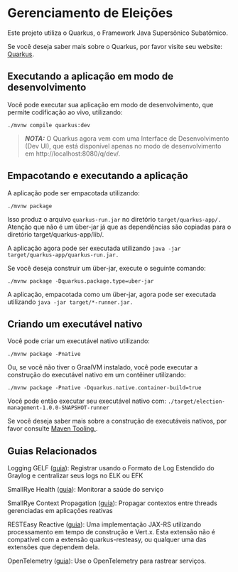 # Gerenciamento de Eleições

Este projeto utiliza o Quarkus, o Framework Java Supersônico Subatômico.

Se você deseja saber mais sobre o Quarkus, por favor visite seu website: [Quarkus](https://quarkus.io/).

## Executando a aplicação em modo de desenvolvimento

Você pode executar sua aplicação em modo de desenvolvimento, que permite codificação ao vivo, utilizando:

```shell script
./mvnw compile quarkus:dev
```
> **_NOTA:_**  O Quarkus agora vem com uma Interface de Desenvolvimento (Dev UI), que está disponível apenas no modo de desenvolvimento em http://localhost:8080/q/dev/.

## Empacotando e executando a aplicação

A aplicação pode ser empacotada utilizando:

```shell script
./mvnw package
```
Isso produz o arquivo `quarkus-run.jar` no diretório `target/quarkus-app/.`
Atenção que não é um über-jar já que as dependências são copiadas para o diretório target/quarkus-app/lib/.

A aplicação agora pode ser executada utilizando `java -jar target/quarkus-app/quarkus-run.jar.`

Se você deseja construir um über-jar, execute o seguinte comando:

```shell script
./mvnw package -Dquarkus.package.type=uber-jar
```

A aplicação, empacotada como um über-jar, agora pode ser executada utilizando `java -jar target/*-runner.jar.`

## Criando um executável nativo

Você pode criar um executável nativo utilizando:

```shell script
./mvnw package -Pnative
```

Ou, se você não tiver o GraalVM instalado, você pode executar a construção do executável nativo em um contêiner utilizando:

```shell script
./mvnw package -Pnative -Dquarkus.native.container-build=true
```

Você pode então executar seu executável nativo com: `./target/election-management-1.0.0-SNAPSHOT-runner`

Se você deseja saber mais sobre a construção de executáveis nativos, por favor consulte [Maven Tooling.](https://quarkus.io/guides/maven-tooling.).

## Guias Relacionados
Logging GELF ([guia](https://quarkus.io/guides/centralized-log-management)): Registrar usando o Formato de Log Estendido do Graylog e centralizar seus logs no ELK ou EFK

SmallRye Health ([guia](https://quarkus.io/guides/microprofile-health)): Monitorar a saúde do serviço

SmallRye Context Propagation ([guia](https://quarkus.io/guides/context-propagation)): Propagar contextos entre threads gerenciadas em aplicações reativas

RESTEasy Reactive ([guia](https://quarkus.io/guides/resteasy-reactive)): Uma implementação JAX-RS utilizando processamento em tempo de construção e Vert.x. Esta extensão não é compatível com a extensão quarkus-resteasy, ou qualquer uma das extensões que dependem dela.

OpenTelemetry ([guia](https://quarkus.io/guides/opentelemetry)): Use o OpenTelemetry para rastrear serviços.